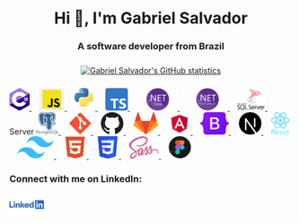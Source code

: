 <h1 align="center">Hi 👋, I'm Gabriel Salvador</h1>
<h3 align="center">A software developer from Brazil</h3>

###

<div align="center">
    <a href="https://github.com/ogabrielsalvador/github-readme-stats" target="_blank" rel="noreferrer">
        <img
          align="center"
          src="https://github-readme-stats-ogabrielsalvador.vercel.app/api?username=ogabrielsalvador&show_icons=true&hide_border=true&hide=issues,stars&show=reviews,discussions_started,discussions_answered,prs_merged,prs_merged_percentage&theme=highcontrast&hide_rank=true"
          alt="Gabriel Salvador's GitHub statistics" />
    </a>
</div>

###

<div>
    <a href="https://www.w3schools.com/cs" target="_blank" rel="noreferrer">
        <img src="/images/csharp.png" alt="C# logo" height="40" />
    </a>
    <img width="10" />
    <a href="https://developer.mozilla.org/en-US/docs/Web/JavaScript" target="_blank" rel="noreferrer">
        <img src="/images/javascript.png" alt="JavaScript logo" height="40" />
    </a>
    <img width="10" />
    <a href="https://www.python.org" target="_blank" rel="noreferrer">
        <img src="/images/python.png" alt="Python logo" height="40" />
    </a>
    <img width="10" />
    <a href="https://www.typescriptlang.org" target="_blank" rel="noreferrer">
        <img src="/images/typescript.png" alt="TypeScript logo" height="40" />
    </a>
    <img width="10" />
    <a href="https://dotnet.microsoft.com/en-us/apps/aspnet" target="_blank" rel="noreferrer">
        <img src="/images/dotnet-core.png" alt=".NET Core logo" height="40" />
    </a>
    <img width="10" />
    <a href="https://dotnet.microsoft.com/en-us/learn/dotnet/what-is-dotnet-framework" target="_blank" rel="noreferrer">
        <img src="/images/dotnet-framework.png" alt=".NET Framework logo" height="40" />
    </a>
    <img width="10" />
    <a href="https://www.microsoft.com/en-us/sql-server" target="_blank" rel="noreferrer">
        <img src="/images/sql-server.png" alt="SQL Server logo" height="40" />
    </a>
    <img width="10" /> Server
    <a href="https://www.postgresql.org" target="_blank" rel="noreferrer">
        <img src="/images/postgresql.png" alt="PostgreSQL logo" height="40" />
    </a>
    <img width="10" />
    <a href="https://git-scm.com" target="_blank" rel="noreferrer">
        <img src="/images/git.png" alt="git logo" height="40" />
    </a>
    <img width="10" />
    <a href="https://docs.github.com/en/get-started/start-your-journey/about-github-and-git" target="_blank" rel="noreferrer">
        <img src="/images/github.svg" alt="github logo" height="40" />
    </a>
    <img width="10" />
    <a href="https://about.gitlab.com/" target="_blank" rel="noreferrer">
        <img src="/images/gitlab.svg" alt="gitlab logo" height="40" />
    </a>
    <img width="10" />
    <a href="https://angular.io" target="_blank" rel="noreferrer">
        <img src="/images/angular.png" alt="Angular logo" height="40" />
    </a>
    <img width="10" />
    <a href="https://getbootstrap.com" target="_blank" rel="noreferrer">
        <img src="/images/bootstrap.png" alt="Bootstrap logo" height="40" />
    </a>
    <img width="10" />
    <a href="https://nextjs.org" target="_blank" rel="noreferrer">
        <img src="/images/nextjs.png" alt="Next.js logo" height="40" />
    </a>
    <img width="10" />
    <a href="https://reactjs.org" target="_blank" rel="noreferrer">
        <img src="/images/react.png" alt="React logo" height="40" />
    </a>
    <img width="10" />
    <a href="https://tailwindcss.com" target="_blank" rel="noreferrer">
        <img src="/images/tailwind.png" alt="Tailwind CSS logo" height="40" />
    </a>
    <img width="10" />
    <a href="https://www.w3.org/html" target="_blank" rel="noreferrer">
        <img src="/images/html5.webp" alt="HTML5 logo" height="40" />
    </a>
    <img width="10" />
    <a href="https://www.w3schools.com/css" target="_blank" rel="noreferrer">
        <img src="/images/css3.png" alt="CSS3 logo" height="40" />
    </a>
    <img width="10" />
    <a href="https://sass-lang.com" target="_blank" rel="noreferrer">
        <img src="/images/sass.png" alt="Sass logo" height="40" />
    </a>
    <img width="10" />
    <a href="https://www.figma.com" target="_blank" rel="noreferrer">
        <img src="/images/figma.png" alt="Figma logo" height="40" />
    </a>
</div>

###

<h3>Connect with me on LinkedIn:</h3>
<div>
    <a href="https://linkedin.com/in/ogabrielsalvador" target="_blank">
        <img src="/images/linkedin.png" alt="LinkedIn logo" height="40" />
    </a>
</div>